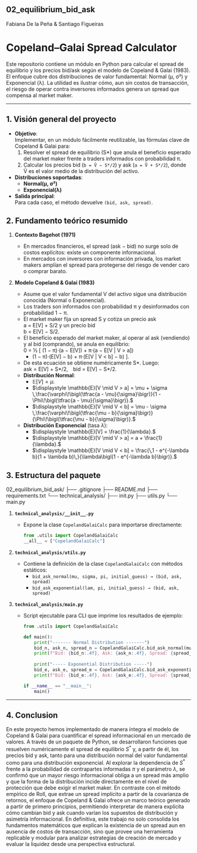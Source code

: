 ## 02_equilibrium_bid_ask
Fabiana De la Peña & Santiago Figueiras

# Copeland–Galai Spread Calculator

Este repositorio contiene un módulo en Python para calcular el spread de equilibrio y los precios bid/ask según el modelo de Copeland & Galai (1983). El enfoque cubre dos distribuciones de valor fundamental: Normal (μ, σ²) y Exponencial (λ). La utilidad es ilustrar cómo, aun sin costos de transacción, el riesgo de operar contra inversores informados genera un spread que compensa al market maker.

---

## 1. Visión general del proyecto

- **Objetivo**:  
  Implementar, en un módulo fácilmente reutilizable, las fórmulas clave de Copeland & Galai para:
  1. Resolver el spread de equilibrio (S*) que anula el beneficio esperado del market maker frente a traders informados con probabilidad π.
  2. Calcular los precios bid (`b = V̄ − S*/2`) y ask (`a = V̄ + S*/2`), donde V̄ es el valor medio de la distribución del activo.
- **Distribuciones soportadas**:  
  - **Normal(μ, σ²)**  
  - **Exponencial(λ)**
- **Salida principal**:  
  Para cada caso, el método devuelve `(bid, ask, spread)`.

## 2. Fundamento teórico resumido

1. **Contexto Bagehot (1971)**  
   - En mercados financieros, el spread (ask − bid) no surge solo de costos explícitos: existe un componente informacional.  
   - En mercados con inversores con información privada, los market makers amplían el spread para protegerse del riesgo de vender caro o comprar barato.

2. **Modelo Copeland & Galai (1983)**  
   - Asume que el valor fundamental V del activo sigue una distribución conocida (Normal o Exponencial).  
   - Los traders son informados con probabilidad π y desinformados con probabilidad 1 − π.  
   - El market maker fija un spread S y cotiza un precio ask  
     a = E[V] + S/2
     y un precio bid  
     b = E[V] − S/2.  
   - El beneficio esperado del market maker, al operar al ask (vendiendo) y al bid (comprando), se anula en equilibrio:  
     0 = ½ [ (1 − π)·(a − E[V]) + π·(a − E[V | V > a])   
      + (1 − π)·(E[V] − b) + π·(E[V | V < b] − b) ].  
   - De esta ecuación se obtiene numéricamente S*. Luego:  
     ask = E[V] + S*/2, bid = E[V] − S*/2.  
   - **Distribución Normal**:  
     - $\displaystyle \mathbb{E}[V] = \mu.$  
     - $\displaystyle \mathbb{E}[V \mid V > a] = \mu + \sigma \,\frac{\varphi\!\bigl(\tfrac{a - \mu}{\sigma}\bigr)}{1 - \Phi\!\bigl(\tfrac{a - \mu}{\sigma}\bigr)}.$  
     - $\displaystyle \mathbb{E}[V \mid V < b] = \mu - \sigma \,\frac{\varphi\!\bigl(\tfrac{\mu - b}{\sigma}\bigr)}{\Phi\!\bigl(\tfrac{\mu - b}{\sigma}\bigr)}.$  
   - **Distribución Exponencial** (tasa $\lambda$):  
     - $\displaystyle \mathbb{E}[V] = \frac{1}{\lambda}.$  
     - $\displaystyle \mathbb{E}[V \mid V > a] = a + \frac{1}{\lambda}.$  
     - $\displaystyle \mathbb{E}[V \mid V < b] = \frac{\,1 - e^{-\lambda b}(1 + \lambda b)\,}{\lambda\bigl(1 - e^{-\lambda b}\bigr)}.$  


## 3. Estructura del paquete

02_equilibrium_bid_ask/
├── .gitignore
├── README.md
├── requirements.txt
└── technical_analysis/
├── init.py
├── utils.py
└── main.py


1. **`technical_analysis/__init__.py`**  
   - Expone la clase `CopelandGalaiCalc` para importarse directamente:
     ```python
     from .utils import CopelandGalaiCalc
     __all__ = ["CopelandGalaiCalc"]
     ```

2. **`technical_analysis/utils.py`**  
   - Contiene la definición de la clase `CopelandGalaiCalc` con métodos estáticos:
     - `bid_ask_normal(mu, sigma, pi, initial_guess) → (bid, ask, spread)`  
     - `bid_ask_exponential(lam, pi, initial_guess) → (bid, ask, spread)`

3. **`technical_analysis/main.py`**  
   - Script ejecutable para CLI que imprime los resultados de ejemplo:
     ```python
     from .utils import CopelandGalaiCalc

     def main():
         print("------- Normal Distribution -------")
         bid_n, ask_n, spread_n = CopelandGalaiCalc.bid_ask_normal(mu=102, sigma=7, pi=0.3)
         print(f"Bid: {bid_n:.4f}, Ask: {ask_n:.4f}, Spread: {spread_n:.4f}\n")
         
         print("----- Exponential Distribution -----")
         bid_e, ask_e, spread_e = CopelandGalaiCalc.bid_ask_exponential(lam=0.0075, pi=0.01)
         print(f"Bid: {bid_e:.4f}, Ask: {ask_e:.4f}, Spread: {spread_e:.4f}")

     if __name__ == "__main__":
         main()
     ```

---


## 4. Conclusion

En este proyecto hemos implementado de manera íntegra el modelo de Copeland & Galai para cuantificar el spread informacional en un mercado de valores. A través de un paquete de Python, se desarrollaron funciones que resuelven numéricamente el spread de equilibrio $S^*$ y, a partir de él, los precios bid y ask, tanto para una distribución normal del valor fundamental como para una distribución exponencial. Al explorar la dependencia de $S^*$ frente a la probabilidad de contrapartes informadas $\pi$ y el parámetro $\lambda$, se confirmó que un mayor riesgo informacional obliga a un spread más amplio y que la forma de la distribución incide directamente en el nivel de protección que debe exigir el market maker. En contraste con el método empírico de Roll, que extrae un spread implícito a partir de la covarianza de retornos, el enfoque de Copeland & Galai ofrece un marco teórico generado a partir de primero principios, permitiendo interpretar de manera explícita cómo cambian bid y ask cuando varían los supuestos de distribución y asimetría informacional. En definitiva, este trabajo no solo consolida los fundamentos matemáticos que explican la existencia de un spread aun en ausencia de costos de transacción, sino que provee una herramienta replicable y modular para analizar estrategias de creación de mercado y evaluar la liquidez desde una perspectiva estructural.
